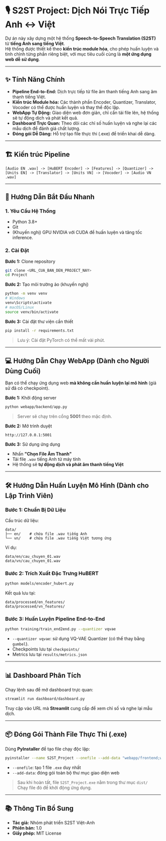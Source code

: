 # 🎙️ S2ST Project: Dịch Nói Trực Tiếp Anh ↔ Việt

Dự án này xây dựng một hệ thống **Speech-to-Speech Translation (S2ST)** từ **tiếng Anh sang tiếng Việt**.  
Hệ thống được thiết kế theo **kiến trúc module hóa**, cho phép huấn luyện và tinh chỉnh từng phần riêng biệt, với mục tiêu cuối cùng là **một ứng dụng web dễ sử dụng**.

---

## ✨ Tính Năng Chính

- **Pipeline End-to-End:** Dịch trực tiếp từ file âm thanh tiếng Anh sang âm thanh tiếng Việt.  
- **Kiến trúc Module hóa:** Các thành phần Encoder, Quantizer, Translator, Vocoder có thể được huấn luyện và thay thế độc lập.  
- **WebApp Tự Động:** Giao diện web đơn giản, chỉ cần tải file lên, hệ thống sẽ tự động dịch và phát kết quả.  
- **Dashboard Trực Quan:** Theo dõi các chỉ số huấn luyện và nghe lại các mẫu dịch để đánh giá chất lượng.  
- **Đóng gói Dễ Dàng:** Hỗ trợ tạo file thực thi (.exe) để triển khai dễ dàng.  

---

## 🏗️ Kiến trúc Pipeline

```
[Audio EN .wav] -> [HuBERT Encoder] -> [Features] -> [Quantizer] -> [Units EN] -> [Translator] -> [Units VN] -> [Vocoder] -> [Audio VN .wav]
```

---

## 🚀 Hướng Dẫn Bắt Đầu Nhanh

### 1. Yêu Cầu Hệ Thống
- Python 3.8+  
- Git  
- (Khuyến nghị) GPU NVIDIA với CUDA để huấn luyện và tăng tốc inference.

### 2. Cài Đặt

**Bước 1:** Clone repository
```bash
git clone <URL_CUA_BAN_DEN_PROJECT_NAY>
cd Project
```

**Bước 2:** Tạo môi trường ảo (khuyến nghị)
```bash
python -m venv venv
# Windows
venv\Scripts\activate
# macOS/Linux
source venv/bin/activate
```

**Bước 3:** Cài đặt thư viện cần thiết
```bash
pip install -r requirements.txt
```
> Lưu ý: Cài đặt PyTorch có thể mất vài phút.

---

## 💻 Hướng Dẫn Chạy WebApp (Dành cho Người Dùng Cuối)

Bạn có thể chạy ứng dụng web **mà không cần huấn luyện lại mô hình** (giả sử đã có checkpoint).

**Bước 1:** Khởi động server
```bash
python webapp/backend/app.py
```
> Server sẽ chạy trên cổng **5001** theo mặc định.

**Bước 2:** Mở trình duyệt
```
http://127.0.0.1:5001
```

**Bước 3:** Sử dụng ứng dụng
- Nhấn **"Chọn File Âm Thanh"**
- Tải file `.wav` tiếng Anh từ máy tính
- Hệ thống sẽ **tự động dịch và phát âm thanh tiếng Việt**

---

## 🛠️ Hướng Dẫn Huấn Luyện Mô Hình (Dành cho Lập Trình Viên)

### Bước 1: Chuẩn Bị Dữ Liệu
Cấu trúc dữ liệu:
```
data/
├── en/    # chứa file .wav tiếng Anh
└── vn/    # chứa file .wav tiếng Việt tương ứng
```

Ví dụ:
```
data/en/cau_chuyen_01.wav
data/vn/cau_chuyen_01.wav
```

### Bước 2: Trích Xuất Đặc Trưng HuBERT
```bash
python models/encoder_hubert.py
```
Kết quả lưu tại:
```
data/processed/en_features/
data/processed/vn_features/
```

### Bước 3: Huấn Luyện Pipeline End-to-End
```bash
python training/train_end2end.py --quantizer vqvae
```
- `--quantizer vqvae`: sử dụng VQ-VAE Quantizer (có thể thay bằng `gumbel`).  
- Checkpoints lưu tại `checkpoints/`  
- Metrics lưu tại `results/metrics.json`  

---

## 📊 Dashboard Phân Tích

Chạy lệnh sau để mở dashboard trực quan:
```bash
streamlit run dashboard/dashboard.py
```
Truy cập vào URL mà **Streamlit** cung cấp để xem chỉ số và nghe lại mẫu dịch.

---

## 📦 Đóng Gói Thành File Thực Thi (.exe)

Dùng **PyInstaller** để tạo file chạy độc lập:
```bash
pyinstaller --name S2ST_Project --onefile --add-data "webapp/frontend;webapp/frontend" run_webapp.py
```
- `--onefile`: tạo 1 file `.exe` duy nhất  
- `--add-data`: đóng gói toàn bộ thư mục giao diện web  

> Sau khi hoàn tất, file `S2ST_Project.exe` nằm trong thư mục `dist/`  
> Chạy file đó để khởi động ứng dụng.

---

## 📚 Thông Tin Bổ Sung

- **Tác giả:** Nhóm phát triển S2ST Việt–Anh  
- **Phiên bản:** 1.0  
- **Giấy phép:** MIT License
